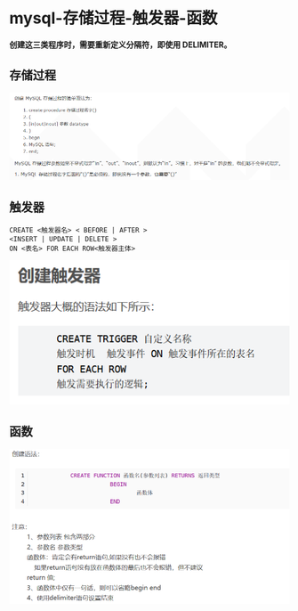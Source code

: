 # mysql-存储过程-触发器-函数
**创建这三类程序时，需要重新定义分隔符，即使用 DELIMITER。**
## 存储过程
![mysql存储过程创建](../image/mysql存储过程创建.png)
## 触发器
```
CREATE <触发器名> < BEFORE | AFTER >
<INSERT | UPDATE | DELETE >
ON <表名> FOR EACH ROW<触发器主体>
```
![mysql触发器创建](../image/创建mysql触发器.png)
## 函数
![mysql函数创建](../image/mysql函数创建.png)